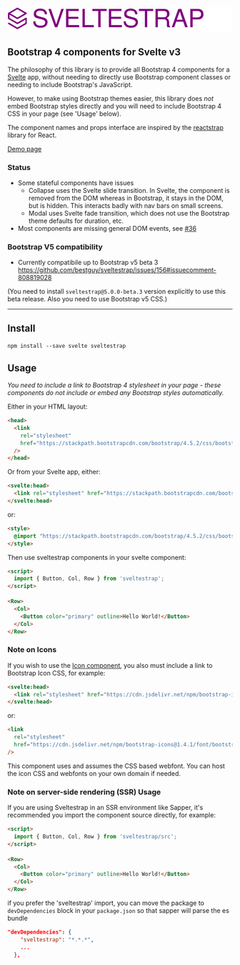 ![sveltestrap](./logo.svg)

## Bootstrap 4 components for Svelte v3

The philosophy of this library is to provide all Bootstrap 4 components for a [Svelte](https://svelte.dev) app, without needing to directly use Bootstrap component classes or needing to include Bootstrap's JavaScript.

However, to make using Bootstrap themes easier, this library does _not_ embed Bootstrap styles directly and you will need to include Bootstrap 4 CSS in your page  (see 'Usage' below).

The component names and props interface are inspired by the [reactstrap](https://reactstrap.github.io) library for React.

[Demo page](https://sveltestrap.js.org/)

### Status

- Some stateful components have issues
  - Collapse uses the Svelte slide transition. In Svelte, the component is removed from the DOM whereas in Bootstrap, it stays in the DOM, but is hidden. This interacts badly with nav bars on small screens.
  - Modal uses Svelte fade transition, which does not use the Bootstrap theme defaults for duration, etc.
- Most components are missing general DOM events, see [#36](https://github.com/bestguy/sveltestrap/issues/36)

### Bootstrap V5 compatibility

- Currently compatibile up to Bootstrap v5 beta 3
https://github.com/bestguy/sveltestrap/issues/156#issuecomment-808819028

(You need to install `sveltestrap@5.0.0-beta.3` version explicitly to use this beta release.  Also you need to use Bootstrap v5 CSS.)

---

## Install

`npm install --save svelte sveltestrap`

## Usage

_You need to include a link to Bootstrap 4 stylesheet in your page - these components do not include or embed any Bootstrap styles automatically._

Either in your HTML layout:

```html
<head>
  <link
    rel="stylesheet"
    href="https://stackpath.bootstrapcdn.com/bootstrap/4.5.2/css/bootstrap.min.css"
  />
</head>
```

Or from your Svelte app, either:

```html
<svelte:head>
  <link rel="stylesheet" href="https://stackpath.bootstrapcdn.com/bootstrap/4.5.2/css/bootstrap.min.css">
</svelte:head>
```

or:

```html
<style>
  @import "https://stackpath.bootstrapcdn.com/bootstrap/4.5.2/css/bootstrap.min.css";
</style>
```

Then use sveltestrap components in your svelte component:

```html
<script>
  import { Button, Col, Row } from 'sveltestrap';
</script>

<Row>
  <Col>
    <Button color="primary" outline>Hello World!</Button>
  </Col>
</Row>
```

### Note on Icons

If you wish to use the [Icon component](https://sveltestrap.js.org/?path=/story/components--icon),
you also must include a link to Bootstrap Icon CSS, for example:

```html
<svelte:head>
  <link rel="stylesheet" href="https://cdn.jsdelivr.net/npm/bootstrap-icons@1.4.1/font/bootstrap-icons.css">
</svelte:head>
```

or:

```html
<link
  rel="stylesheet"
  href="https://cdn.jsdelivr.net/npm/bootstrap-icons@1.4.1/font/bootstrap-icons.css"
/>
```

This component uses and assumes the CSS based webfont.  You can host the icon CSS and webfonts on your own domain if needed.

### Note on server-side rendering (SSR) Usage

If you are using Sveltestrap in an SSR environment like Sapper,
it's recommended you import the component source directly, for example:

```html
<script>
  import { Button, Col, Row } from 'sveltestrap/src';
</script>

<Row>
  <Col>
    <Button color="primary" outline>Hello World!</Button>
  </Col>
</Row>
```

if you prefer the 'sveltestrap' import, you can move the package to `devDependencies` block in your `package.json` so that sapper will parse the es bundle

```json
"devDependencies": {
    "sveltestrap": "*.*.*",
    ...
  },
```
